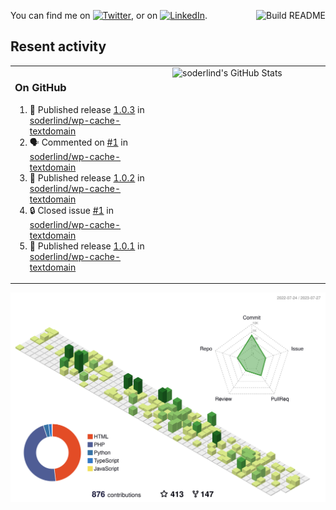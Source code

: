 
<a href="https://github.com/soderlind/soderlind/actions"><img src="https://github.com/soderlind/soderlind/workflows/Build%20README/badge.svg" align="right" alt="Build README"></a>

<!-- Actual text -->
You can find me on [![Twitter][1.2]][1], or on [![LinkedIn][2.2]][2].

<!-- Icons -->

[1.2]: http://i.imgur.com/wWzX9uB.png (twitter icon without padding)
[2.2]: https://raw.githubusercontent.com/MartinHeinz/MartinHeinz/master/linkedin-3-16.png (LinkedIn icon without padding)

<!-- Links to your social media accounts -->

[1]: https://twitter.com/soderlind
[2]: https://www.linkedin.com/in/soderlind/

## Resent activity

<table width="100%" border="0"><tr><td width="49%">

### On GitHub

<!--START_SECTION:activity-->
1. 🚀 Published release [1.0.3](https://github.com/soderlind/wp-cache-textdomain/releases/tag/1.0.3) in [soderlind/wp-cache-textdomain](https://github.com/soderlind/wp-cache-textdomain)
2. 🗣 Commented on [#1](https://github.com/soderlind/wp-cache-textdomain/issues/1#issuecomment-1654765588) in [soderlind/wp-cache-textdomain](https://github.com/soderlind/wp-cache-textdomain)
3. 🚀 Published release [1.0.2](https://github.com/soderlind/wp-cache-textdomain/releases/tag/1.0.2) in [soderlind/wp-cache-textdomain](https://github.com/soderlind/wp-cache-textdomain)
4. 🔒 Closed issue [#1](https://github.com/soderlind/wp-cache-textdomain/issues/1) in [soderlind/wp-cache-textdomain](https://github.com/soderlind/wp-cache-textdomain)
5. 🚀 Published release [1.0.1](https://github.com/soderlind/wp-cache-textdomain/releases/tag/1.0.1) in [soderlind/wp-cache-textdomain](https://github.com/soderlind/wp-cache-textdomain)
<!--END_SECTION:activity-->
  </td>
<td width="49%" valign="top">
  <img   alt="soderlind's GitHub Stats" src="https://awesome-github-stats.azurewebsites.net/user-stats/soderlind?cardType=level-alternate&Title=FFFFFF&Border=FFFFFF" />
</td></tr></table>


![](./profile-3d-contrib/profile-green-animate.svg)



